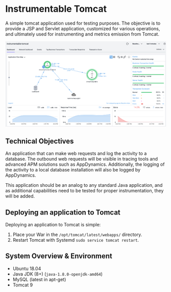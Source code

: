 # Instrumentable Tomcat

A simple tomcat application used for testing purposes.  The objective is to provide a JSP and Servlet application, customized for various operations, and ultimately used for instrumenting and metrics emission from Tomcat.

![](https://github.com/dustinmoorman/instrumentable-tomcat/blob/master/assets/flowmap.png?raw=true)

## Technical Objectives

An application that can make web requests and log the activity to a database.  The outbound web requests will be visible in tracing tools and advanced APM solutions such as AppDynamics.  Additionally, the logging of the activity to a local database installation will also be logged by AppDynamics.

This application should be an analog to any standard Java application, and as additional capabilities need to be tested for proper instrumentation, they will be added.

## Deploying an application to Tomcat

Deploying an application to Tomcat is simple:

1. Place your War in the `/opt/tomcat/latest/webapps/` directory.
2. Restart Tomcat with Systemd `sudo service tomcat restart`.

## System Overview & Environment
- Ubuntu 18.04
- Java JDK (8+) (`java-1.8.0-openjdk-amd64`)
- MySQL (latest in apt-get)
- Tomcat 9
